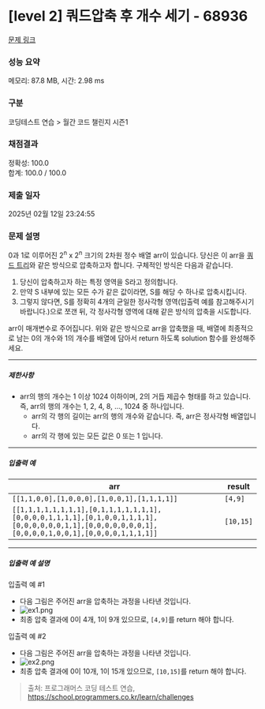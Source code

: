 # [level 2] 쿼드압축 후 개수 세기 - 68936 

[문제 링크](https://school.programmers.co.kr/learn/courses/30/lessons/68936?language=java) 

### 성능 요약

메모리: 87.8 MB, 시간: 2.98 ms

### 구분

코딩테스트 연습 > 월간 코드 챌린지 시즌1

### 채점결과

정확성: 100.0<br/>합계: 100.0 / 100.0

### 제출 일자

2025년 02월 12일 23:24:55

### 문제 설명

<p>0과 1로 이루어진 2<sup>n</sup> x 2<sup>n</sup> 크기의 2차원 정수 배열 arr이 있습니다. 당신은 이 arr을 <a href="https://en.wikipedia.org/wiki/Quadtree" target="_blank" rel="noopener">쿼드 트리</a>와 같은 방식으로 압축하고자 합니다. 구체적인 방식은 다음과 같습니다.</p>

<ol>
<li>당신이 압축하고자 하는 특정 영역을 S라고 정의합니다.</li>
<li>만약 S 내부에 있는 모든 수가 같은 값이라면, S를 해당 수 하나로 압축시킵니다.</li>
<li>그렇지 않다면, S를 정확히 4개의 균일한 정사각형 영역(입출력 예를 참고해주시기 바랍니다.)으로 쪼갠 뒤, 각 정사각형 영역에 대해 같은 방식의 압축을 시도합니다.</li>
</ol>

<p>arr이 매개변수로 주어집니다. 위와 같은 방식으로 arr을 압축했을 때, 배열에 최종적으로 남는 0의 개수와 1의 개수를 배열에 담아서 return 하도록 solution 함수를 완성해주세요.</p>

<hr>

<h5>제한사항</h5>

<ul>
<li>arr의 행의 개수는 1 이상 1024 이하이며, 2의 거듭 제곱수 형태를 하고 있습니다. 즉, arr의 행의 개수는 1, 2, 4, 8, ..., 1024 중 하나입니다.

<ul>
<li>arr의 각 행의 길이는 arr의 행의 개수와 같습니다. 즉, arr은 정사각형 배열입니다.</li>
<li>arr의 각 행에 있는 모든 값은 0 또는 1 입니다.</li>
</ul></li>
</ul>

<hr>

<h5>입출력 예</h5>
<table class="table">
        <thead><tr>
<th>arr</th>
<th>result</th>
</tr>
</thead>
        <tbody><tr>
<td><code>[[1,1,0,0],[1,0,0,0],[1,0,0,1],[1,1,1,1]]</code></td>
<td><code>[4,9]</code></td>
</tr>
<tr>
<td><code>[[1,1,1,1,1,1,1,1],[0,1,1,1,1,1,1,1],[0,0,0,0,1,1,1,1],[0,1,0,0,1,1,1,1],[0,0,0,0,0,0,1,1],[0,0,0,0,0,0,0,1],[0,0,0,0,1,0,0,1],[0,0,0,0,1,1,1,1]]</code></td>
<td><code>[10,15]</code></td>
</tr>
</tbody>
      </table>
<hr>

<h5>입출력 예 설명</h5>

<p>입출력 예 #1</p>

<ul>
<li>다음 그림은 주어진 arr을 압축하는 과정을 나타낸 것입니다.</li>
<li><img src="https://grepp-programmers.s3.ap-northeast-2.amazonaws.com/files/production/d6900862-8be4-4610-aaef-bc8efd5650cf/ex1.png" title="" alt="ex1.png"></li>
<li>최종 압축 결과에 0이 4개, 1이 9개 있으므로, <code>[4,9]</code>를 return 해야 합니다.</li>
</ul>

<p>입출력 예 #2</p>

<ul>
<li>다음 그림은 주어진 arr을 압축하는 과정을 나타낸 것입니다.</li>
<li><img src="https://grepp-programmers.s3.ap-northeast-2.amazonaws.com/files/production/952a05b7-5157-4211-82d9-02845c187e13/ex2.png" title="" alt="ex2.png"></li>
<li>최종 압축 결과에 0이 10개, 1이 15개 있으므로, <code>[10,15]</code>를 return 해야 합니다.</li>
</ul>


> 출처: 프로그래머스 코딩 테스트 연습, https://school.programmers.co.kr/learn/challenges